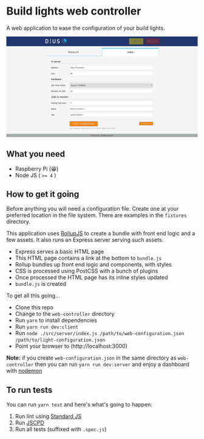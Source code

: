 # Build lights web controller
A web application to ease the configuration of your build lights.

![jobs configuration](https://github.com/DiUS/build-lights/blob/master/docs/jobs.png)

## What you need
- Raspberry Pi (:grin:)
- Node JS ( `>= 4` )

## How to get it going
Before anything you will need a configuration file. Create one at your preferred location in the file system.  There are examples in the `fixtures` directory.

This application uses [RollupJS](rollupjs.org) to create a bundle with front end logic and a few assets. It also runs an Express server serving such assets.

- Express serves a basic HTML page
- This HTML page contains a link at the bottom to `bundle.js`
- Rollup bundles up front end logic and components, with styles
- CSS is processed using PostCSS with a bunch of plugins
- Once processed the HTML page has its inline styles updated
- `bundle.js` is created

To get all this going...
- Clone this repo
- Change to the `web-controller` directory
- Run `yarn` to install dependencies
- Run `yarn run dev:client`
- Run `node ./src/server/index.js /path/to/web-configuration.json /path/to/light-configuration.json`
- Point your browser to (http://localhost:3000)

**Note:** if you create `web-configuration.json` in the same directory as `web-controller` then you can run `yarn run dev:server` and enjoy a dashboard with [nodemon](http://npmjs.com/package/nodemon)

## To run tests
You can run `yarn test` and here's what's going to happen:

1. Run lint using [Standard JS](http://standardjs.com/)
2. Run [JSCPD](https://github.com/kucherenko/jscpd)
3. Run all tests (suffixed with `.spec.js`)
